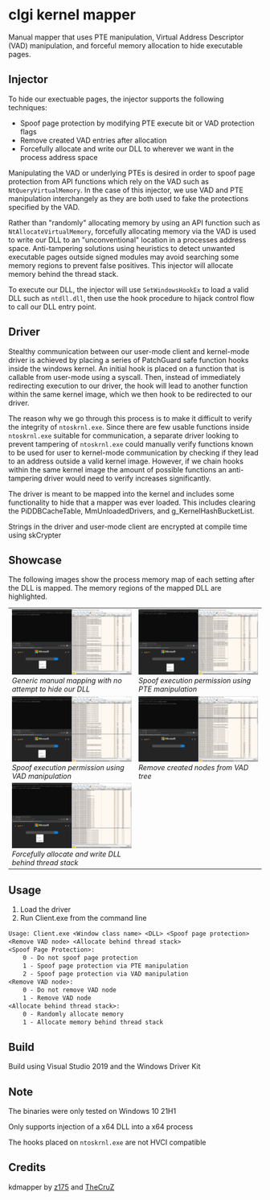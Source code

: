 # clgi kernel mapper
Manual mapper that uses PTE manipulation, Virtual Address Descriptor (VAD) manipulation, and forceful memory allocation to hide executable pages.

## Injector
To hide our exectuable pages, the injector supports the following techniques:
- Spoof page protection by modifying PTE execute bit or VAD protection flags
- Remove created VAD entries after allocation
- Forcefully allocate and write our DLL to wherever we want in the process address space

Manipulating the VAD or underlying PTEs is desired in order to spoof page protection from API functions which rely on the VAD such as `NtQueryVirtualMemory`. In the case of this injector, we use VAD and PTE manipulation interchangely as they are both used to fake the protections specified by the VAD.

Rather than "randomly" allocating memory by using an API function such as `NtAllocateVirtualMemory`, forcefully allocating memory via the VAD is used to write our DLL to an "unconventional" location in a processes address space. Anti-tampering solutions using heuristics to detect unwanted executable pages outside signed modules may avoid searching some memory regions to prevent false positives. This injector will allocate memory behind the thread stack.

To execute our DLL, the injector will use `SetWindowsHookEx` to load a valid DLL such as `ntdll.dll`, then use the hook procedure to hijack control flow to call our DLL entry point.

## Driver
Stealthy communication between our user-mode client and kernel-mode driver is achieved by placing a series of PatchGuard safe function hooks inside the windows kernel. An initial hook is placed on a function that is callable from user-mode using a syscall. Then, instead of immediately redirecting execution to our driver, the hook will lead to another function within the same kernel image, which we then hook to be redirected to our driver. 

The reason why we go through this process is to make it difficult to verify the integrity of `ntoskrnl.exe`. Since there are few usable functions inside `ntoskrnl.exe` suitable for communication, a separate driver looking to prevent tampering of `ntoskrnl.exe` could manually verify functions known to be used for user to kernel-mode communication by checking if they lead to an address outside a valid kernel image. However, if we chain hooks within the same kernel image the amount of possible functions an anti-tampering driver would need to verify increases significantly.

The driver is meant to be mapped into the kernel and includes some functionality to hide that a mapper was ever loaded. This includes clearing the PiDDBCacheTable, MmUnloadedDrivers, and g_KernelHashBucketList.

Strings in the driver and user-mode client are encrypted at compile time using skCrypter

## Showcase
The following images show the process memory map of each setting after the DLL is mapped. The memory regions of the mapped DLL are highlighted.

<table><tr>
<td> 
   <img src="Images/NoSpoofing.PNG" width="550"/></br>
   <em>Generic manual mapping with no attempt to hide our DLL</em>
</td>
<td> 
   <img src="Images/PteSpoofing.PNG" width="550"/></br>
   <em>Spoof execution permission using PTE manipulation</em>
</td>
<tr>
<td> 
   <img src="Images/VadSpoofing.PNG" width="550"/></br>
   <em>Spoof execution permission using VAD manipulation</em>
</td>
<td> 
   <img src="Images/RemoveVadNode.PNG" width="550"/></br>
   <em>Remove created nodes from VAD tree</em>
</td>
<tr>
<td> 
   <img src="Images/BehindThreadStack.PNG" width="550"/></br>
   <em>Forcefully allocate and write DLL behind thread stack</em>
</td>
</tr></table>

## Usage
1. Load the driver
2. Run Client.exe from the command line

```
Usage: Client.exe <Window class name> <DLL> <Spoof page protection> <Remove VAD node> <Allocate behind thread stack>
<Spoof Page Protection>:
	0 - Do not spoof page protection
	1 - Spoof page protection via PTE manipulation
    2 - Spoof page protection via VAD manipulation
<Remove VAD node>:
	0 - Do not remove VAD node
	1 - Remove VAD node
<Allocate behind thread stack>:
	0 - Randomly allocate memory
	1 - Allocate memory behind thread stack
```

## Build
Build using Visual Studio 2019 and the Windows Driver Kit

## Note
The binaries were only tested on Windows 10 21H1

Only supports injection of a x64 DLL into a x64 process

The hooks placed on `ntoskrnl.exe` are not HVCI compatible

## Credits

kdmapper by [z175](https://github.com/z175) and [TheCruZ](https://github.com/TheCruZ)